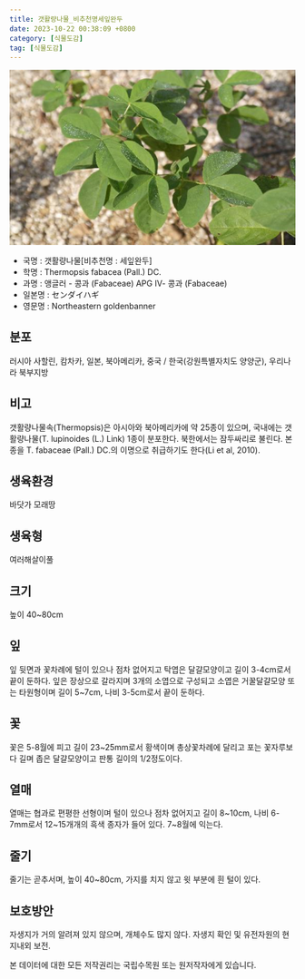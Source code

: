 ```yaml
---
title: 갯활량나물_비추천명세잎완두
date: 2023-10-22 00:38:09 +0800
category: [식물도감]
tag: [식물도감]
---
```




![갯활량나물[비추천명 : 세잎완두]](/assets/img/fileUpload/plants/basic/Leguminosae/Thermopsis/12333/12333_20160725144851922files_th2.jpg)
- 국명 : 갯활량나물[비추천명 : 세잎완두]
- 학명 : Thermopsis fabacea (Pall.) DC.
- 과명 : 앵글러 - 콩과 (Fabaceae) APG Ⅳ- 콩과 (Fabaceae)
- 일본명 : センダイハギ
- 영문명 : Northeastern goldenbanner


## 분포
러시아 사할린, 캄차카, 일본, 북아메리카, 중국 / 한국(강원특별자치도 양양군), 우리나라 북부지방
## 비고
갯활량나물속(Thermopsis)은 아시아와 북아메리카에 약 25종이 있으며, 국내에는 갯활량나물(T. lupinoides (L.) Link) 1종이 분포한다. 북한에서는 잠두싸리로 불린다. 본 종을 T. fabaceae (Pall.) DC.의 이명으로 취급하기도 한다(Li et al, 2010). 
## 생육환경
바닷가 모래땅
## 생육형
여러해살이풀 
## 크기
높이 40~80cm
## 잎
잎 뒷면과 꽃차례에 털이 있으나 점차 없어지고 탁엽은 달걀모양이고 길이 3-4cm로서 끝이 둔하다. 잎은 장상으로 갈라지며 3개의 소엽으로 구성되고 소엽은 거꿀달걀모양 또는 타원형이며 길이 5~7cm, 나비 3-5cm로서 끝이 둔하다.
## 꽃
꽃은 5-8월에 피고 길이 23~25mm로서 황색이며 총상꽃차례에 달리고 포는 꽃자루보다 길며 좁은 달걀모양이고 판통 길이의 1/2정도이다.
## 열매
열매는 협과로 편평한 선형이며 털이 있으나 점차 없어지고 길이 8~10cm, 나비 6-7mm로서 12~15개개의 흑색 종자가 들어 있다. 7~8월에 익는다. 
## 줄기
줄기는 곧추서며, 높이 40~80cm, 가지를 치지 않고 윗 부분에 흰 털이 있다.
## 보호방안
자생지가 거의 알려져 있지 않으며, 개체수도 많지 않다. 자생지 확인 및 유전자원의 현지내외 보전.






본 데이터에 대한 모든 저작권리는 국립수목원 또는 원저작자에게 있습니다.
